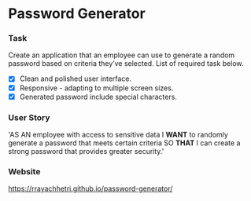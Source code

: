 # Password Generator

### Task

Create an application that an employee can use to generate a random password based on criteria they’ve selected. List of required task below.

- [x] Clean and polished user interface.
- [x] Responsive - adapting to multiple screen sizes.
- [x] Generated password include special characters.

### User Story

'AS AN employee with access to sensitive data
I **WANT** to randomly generate a password that meets certain criteria
SO **THAT** I can create a strong password that provides greater security.'

### Website

https://rrayachhetri.github.io/password-generator/
